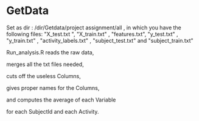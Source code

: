 GetData
=======
Set as dir : /dir/Getdata/project assignment/all ,
in which you have the following files:
"X_test.txt ", "X_train.txt" , "features.txt", 
"y_test.txt" , "y_train.txt" , "activity_labels.txt" ,
"subject_test.txt" and "subject_train.txt"

Run_analysis.R reads the raw data,

merges all the txt files needed,

cuts off the useless Columns, 

gives proper names for the Columns,

and computes the average of each Variable

for each SubjectId and each Activity.
